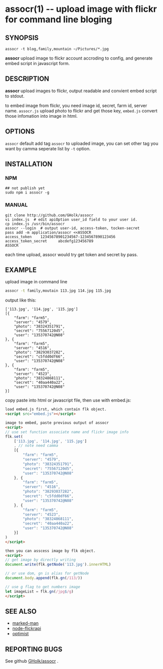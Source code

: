 assocr(1) -- upload image with flickr for command line bloging
==============================================================

SYNOPSIS
--------
```
assocr -t blog,family,mountain ~/Pictures/*.jpg
```

**assocr** upload image to flickr account accroding to config,
and generate embed script in javascript form.


DESCRIPTION
-----------
**assocr** upload images to flickr,
output readable and convient embed script to stdout.

to embed image from flickr, you need image id,
secret, farm id, server name. `assocr.js` upload
photo to flickr and get those key, `embed.js`
convert those infomation into image in html.

OPTIONS
-------
`assocr` default add tag `assocr` to uploaded image,
you can set other tag you want by camma seperate list by `-t` option.


INSTALLATION
------------
### NPM
```
## not publish yet
sudo npm i assocr -g
```

### MANUAL
```
git clone http://github.com/GHolk/assocr
vi index.js  # edit apiOption user_id field to your user id.
cp index.js /usr/bin/assocr
assocr --login  # output user-id, access-token, tocken-secret
pass add -m application/assocr <<ASSOCR
access_token    12345678901234567-1234567890123456
access_token_secret     abcdefg123456789
ASSOCR
```

each time upload, assocr would try get token and secret by pass.


EXAMPLE
-------
upload image in command line

```sh
assocr -t family,moutain 113.jpg 114.jpg 115.jpg
```

output like this:

```
['113.jpg', '114.jpg', '115.jpg']
[{
    "farm": "farm5",
    "server": "4579",
    "photo": "38324351791",
    "secret": "75567120d5",
    "user": "135370742@N08"
}, {
    "farm": "farm5",
    "server": "4516",
    "photo": "38293037282",
    "secret": "c5fdd0df66",
    "user": "135370742@N08"
}, {
    "farm": "farm5",
    "server": "4523",
    "photo": "38324868111",
    "secret": "40aa440a22",
    "user": "135370742@N08"
}]
```

copy paste into html or javascript file,
then use with embed.js:

```html
load embed.js first, which contain flk object.
<script src="embed.js"></script>

image to embed, paste previous output of assocr
<script>
// use set function associate name and flickr image info
flk.set(
    ['113.jpg', '114.jpg', '115.jpg']
    , // note need camma
    [{
        "farm": "farm5",
        "server": "4579",
        "photo": "38324351791",
        "secret": "75567120d5",
        "user": "135370742@N08"
    }, {
        "farm": "farm5",
        "server": "4516",
        "photo": "38293037282",
        "secret": "c5fdd0df66",
        "user": "135370742@N08"
    }, {
        "farm": "farm5",
        "server": "4523",
        "photo": "38324868111",
        "secret": "40aa440a22",
        "user": "135370742@N08"
    }]
)
</script>

then you can asscess image by flk object.
<script>
// get image by directly writing
document.write(flk.getNode('113.jpg').innerHTML)

// or use dom, gn is alias for getNode
document.body.append(flk.gn(/113/))

// use g flag to get numbers image
let imageList = flk.gn(/jpg$/g)
</script>
```

SEE ALSO
--------
* [marked-man](https://github.com/kapouer/marked-man)
* [node-flickrapi](https://github.com/Pomax/node-flickrapi)
* [optimist](https://github.com/substack/node-optimist)

REPORTING BUGS
--------------
See github [GHolk/assocr](https://github.com/GHolk/assocr) .
